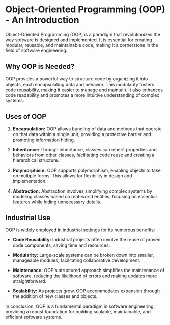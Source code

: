 # Object-Oriented Programming (OOP) - An Introduction

Object-Oriented Programming (OOP) is a paradigm that revolutionizes the way software is designed and implemented. It is essential for creating modular, reusable, and maintainable code, making it a cornerstone in the field of software engineering.

## Why OOP is Needed?

OOP provides a powerful way to structure code by organizing it into objects, each encapsulating data and behavior. This modularity fosters code reusability, making it easier to manage and maintain. It also enhances code readability and promotes a more intuitive understanding of complex systems.

## Uses of OOP

1. **Encapsulation:** OOP allows bundling of data and methods that operate on that data within a single unit, providing a protective barrier and promoting information hiding.

2. **Inheritance:** Through inheritance, classes can inherit properties and behaviors from other classes, facilitating code reuse and creating a hierarchical structure.

3. **Polymorphism:** OOP supports polymorphism, enabling objects to take on multiple forms. This allows for flexibility in design and implementation.

4. **Abstraction:** Abstraction involves simplifying complex systems by modeling classes based on real-world entities, focusing on essential features while hiding unnecessary details.

## Industrial Use

OOP is widely employed in industrial settings for its numerous benefits:

- **Code Reusability:** Industrial projects often involve the reuse of proven code components, saving time and resources.

- **Modularity:** Large-scale systems can be broken down into smaller, manageable modules, facilitating collaborative development.

- **Maintenance:** OOP's structured approach simplifies the maintenance of software, reducing the likelihood of errors and making updates more straightforward.

- **Scalability:** As projects grow, OOP accommodates expansion through the addition of new classes and objects.

In conclusion, OOP is a fundamental paradigm in software engineering, providing a robust foundation for building scalable, maintainable, and efficient software systems.
